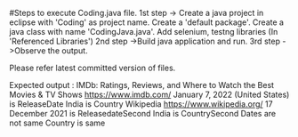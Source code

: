 #Steps to execute Coding.java file.
1st step -> Create a java project in eclipse with 'Coding' as project name. Create a 'default package'. Create a java class with name 'CodingJava.java'. Add selenium, testng libraries (In 'Referenced Libraries')
2nd step ->Build java application and run.
3rd step ->Observe the output.

Please refer latest committed version of files.



Expected output :
IMDb: Ratings, Reviews, and Where to Watch the Best Movies & TV Shows
https://www.imdb.com/
January 7, 2022 (United States) is ReleaseDate
India is Country
Wikipedia
https://www.wikipedia.org/
17 December 2021 is ReleasedateSecond
India is CountrySecond
Dates are not same
Country is same



